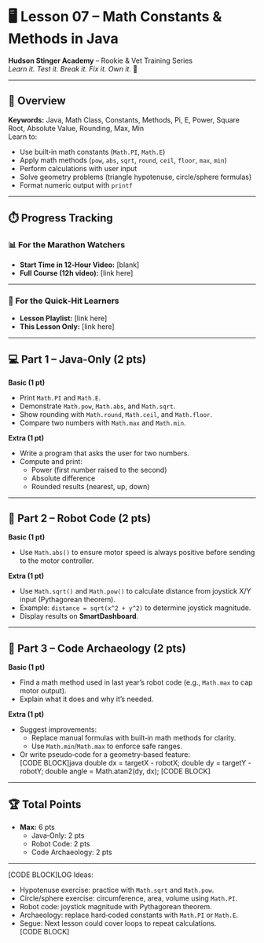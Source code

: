 # 🖥️ Lesson 07 – Math Constants & Methods in Java

**Hudson Stinger Academy** – Rookie & Vet Training Series  
_Learn it. Test it. Break it. Fix it. Own it._ 🐝

---

## 🎯 Overview
**Keywords:** Java, Math Class, Constants, Methods, Pi, E, Power, Square Root, Absolute Value, Rounding, Max, Min  
Learn to:
- Use built‑in math constants (`Math.PI`, `Math.E`)  
- Apply math methods (`pow`, `abs`, `sqrt`, `round`, `ceil`, `floor`, `max`, `min`)  
- Perform calculations with user input  
- Solve geometry problems (triangle hypotenuse, circle/sphere formulas)  
- Format numeric output with `printf`  

---

## ⏱️ Progress Tracking

### 📊 For the Marathon Watchers  
- **Start Time in 12‑Hour Video:** [blank]  
- **Full Course (12h video):** [link here]

---

### 🎯 For the Quick‑Hit Learners  
- **Lesson Playlist:** [link here]  
- **This Lesson Only:** [link here]

---

## 💻 Part 1 – Java‑Only (2 pts)

**Basic (1 pt)**  
- Print `Math.PI` and `Math.E`.  
- Demonstrate `Math.pow`, `Math.abs`, and `Math.sqrt`.  
- Show rounding with `Math.round`, `Math.ceil`, and `Math.floor`.  
- Compare two numbers with `Math.max` and `Math.min`.  

**Extra (1 pt)**  
- Write a program that asks the user for two numbers.  
- Compute and print:  
  - Power (first number raised to the second)  
  - Absolute difference  
  - Rounded results (nearest, up, down)  

---

## 🤖 Part 2 – Robot Code (2 pts)

**Basic (1 pt)**  
- Use `Math.abs()` to ensure motor speed is always positive before sending to the motor controller.  

**Extra (1 pt)**  
- Use `Math.sqrt()` and `Math.pow()` to calculate distance from joystick X/Y input (Pythagorean theorem).  
- Example: `distance = sqrt(x^2 + y^2)` to determine joystick magnitude.  
- Display results on **SmartDashboard**.  

---

## 📜 Part 3 – Code Archaeology (2 pts)

**Basic (1 pt)**  
- Find a math method used in last year’s robot code (e.g., `Math.max` to cap motor output).  
- Explain what it does and why it’s needed.  

**Extra (1 pt)**  
- Suggest improvements:  
  - Replace manual formulas with built‑in math methods for clarity.  
  - Use `Math.min`/`Math.max` to enforce safe ranges.  
- Or write pseudo‑code for a geometry‑based feature:  
  [CODE BLOCK]java
  double dx = targetX - robotX;
  double dy = targetY - robotY;
  double angle = Math.atan2(dy, dx);
  [CODE BLOCK]  

---

## 🏆 Total Points
- **Max:** 6 pts  
  - Java‑Only: 2 pts  
  - Robot Code: 2 pts  
  - Code Archaeology: 2 pts

---

[CODE BLOCK]LOG
Ideas:
- Hypotenuse exercise: practice with `Math.sqrt` and `Math.pow`.  
- Circle/sphere exercise: circumference, area, volume using `Math.PI`.  
- Robot code: joystick magnitude with Pythagorean theorem.  
- Archaeology: replace hard‑coded constants with `Math.PI` or `Math.E`.  
- Segue: Next lesson could cover loops to repeat calculations.  
[CODE BLOCK]

